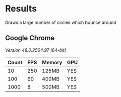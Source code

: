 # Results

Draws a large number of circles which bounce around

## Google Chrome
*Version 48.0.2564.97 (64-bit)*

| Count | FPS | Memory |GPU|
|-------|---------|-------|--------|
|10|250|125MB|YES|
|100|60|400MB|YES|
|1000|8|500MB|YES|
